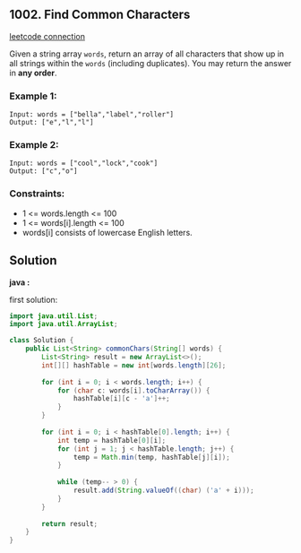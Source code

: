 ## 1002. Find Common Characters

[leetcode connection](https://leetcode.com/problems/find-common-characters/)

Given a string array `words`, return an array of all characters that show up in all strings within the `words` (including duplicates). You may return the answer in **any order**.

### Example 1:
```
Input: words = ["bella","label","roller"]
Output: ["e","l","l"]
```

### Example 2:
```
Input: words = ["cool","lock","cook"]
Output: ["c","o"]
```

### Constraints:

* 1 <= words.length <= 100
* 1 <= words[i].length <= 100
* words[i] consists of lowercase English letters.

## Solution

**java :**

first solution:
```java
import java.util.List;
import java.util.ArrayList;

class Solution {
    public List<String> commonChars(String[] words) {
        List<String> result = new ArrayList<>();
        int[][] hashTable = new int[words.length][26];
        
        for (int i = 0; i < words.length; i++) {
            for (char c: words[i].toCharArray()) {
                hashTable[i][c - 'a']++;
            }
        }
        
        for (int i = 0; i < hashTable[0].length; i++) {
            int temp = hashTable[0][i];
            for (int j = 1; j < hashTable.length; j++) {
                temp = Math.min(temp, hashTable[j][i]);
            }
            
            while (temp-- > 0) {
                result.add(String.valueOf((char) ('a' + i)));
            }
        }
        
        return result;
    }
}
```